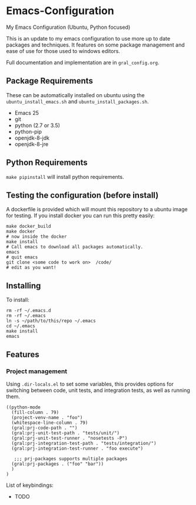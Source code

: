 # Emacs-Configuration
My Emacs Configuration (Ubuntu, Python focused)

This is an update to my emacs configuration to use more up to date packages and techniques.  It features on some
package management and ease of use for those used to windows editors.

Full documentation and implementation are in ``gral_config.org``.

## Package Requirements
These can be automatically installed on ubuntu using the `ubuntu_install_emacs.sh` and `ubuntu_install_packages.sh`.

- Emacs 25
- git
- python (2.7 or 3.5)
- python-pip
- openjdk-8-jdk
- openjdk-8-jre

## Python Requirements

`make pipinstall` will install python requirements.

## Testing the configuration (before install)

A dockerfile is provided which will mount this repository to a ubuntu image for testing. If you install docker you
can run this pretty easily:

```
make docker_build
make docker
# now inside the docker
make install
# Call emacs to download all packages automatically.
emacs
# quit emacs
git clone <some code to work on>  /code/
# edit as you want!
```

## Installing

To install:

```
rm -rf ~/.emacs.d
rm -rf ~/.emacs
ln -s ~/path/to/this/repo ~/.emacs
cd ~/.emacs
make install
emacs
```

## Features

### Project management

Using `.dir-locals.el` to set some variables, this provides options for switching between code, unit tests,
and integration tests, as well as running them.

```
((python-mode
  (fill-column . 79)
  (project-venv-name . "foo")
  (whitespace-line-column . 79)
  (gral:prj-code-path . "")
  (gral:prj-unit-test-path . "tests/unit/")
  (gral:prj-unit-test-runner . "nosetests -P")
  (gral:prj-integration-test-path . "tests/integration/")
  (gral:prj-integration-test-runner . "foo execute")
 
   ;;; prj-packages supports multiple packages
  (gral:prj-packages . ("foo" "bar"))
  )
)
```

List of keybindings:
* TODO
